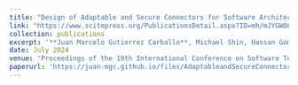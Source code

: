 ```yaml
---
title: "Design of Adaptable and Secure Connectors for Software Architectures"
link: "https://www.scitepress.org/PublicationsDetail.aspx?ID=mh/mJYGWO0Y=&t=1"
collection: publications
excerpt: '**Juan Marcelo Gutierrez Carballo**, Michael Shin, Hassan Gomaa'
date: July 2024
venue: 'Proceedings of the 19th International Conference on Software Technologies (ICSOFT 2024)'
paperurl: 'https://juan-mgc.github.io/files/AdaptableandSecureConnectorsforSoftwareArchitectures.pdf'
---
```

